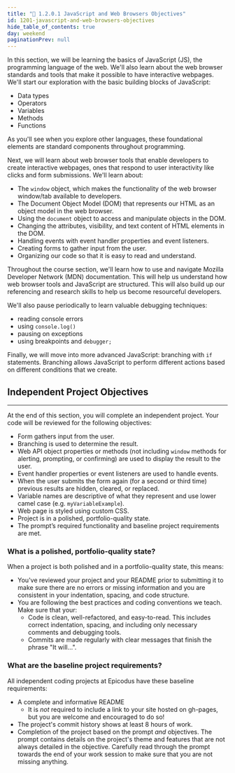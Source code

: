 ```yaml
---
title: "📓 1.2.0.1 JavaScript and Web Browsers Objectives"
id: 1201-javascript-and-web-browsers-objectives
hide_table_of_contents: true
day: weekend
paginationPrev: null
---
```


In this section, we will be learning the basics of JavaScript (JS), the programming language of the web. We'll also learn about the web browser standards and tools that make it possible to have interactive webpages. We'll start our exploration with the basic building blocks of JavaScript:

* Data types
* Operators
* Variables
* Methods
* Functions

As you'll see when you explore other languages, these foundational elements are standard components throughout programming.

Next, we will learn about web browser tools that enable developers to create interactive webpages, ones that respond to user interactivity like clicks and form submissions. We'll learn about:

* The `window` object, which makes the functionality of the web browser window/tab available to developers.
* The Document Object Model (DOM) that represents our HTML as an object model in the web browser.
* Using the `document` object to access and manipulate objects in the DOM.
* Changing the attributes, visibility, and text content of HTML elements in the DOM.
* Handling events with event handler properties and event listeners.
* Creating forms to gather input from the user.
* Organizing our code so that it is easy to read and understand. 

Throughout the course section, we'll learn how to use and navigate Mozilla Developer Network (MDN) documentation. This will help us understand how web browser tools and JavaScript are structured. This will also build up our referencing and research skills to help us become resourceful developers. 

We'll also pause periodically to learn valuable debugging techniques:

* reading console errors
* using `console.log()`
* pausing on exceptions
* using breakpoints and `debugger;`

Finally, we will move into more advanced JavaScript: branching with `if` statements. Branching allows JavaScript to perform different actions based on different conditions that we create.

## Independent Project Objectives
---

At the end of this section, you will complete an independent project. Your code will be reviewed for the following objectives:

* Form gathers input from the user.
* Branching is used to determine the result.
* Web API object properties or methods (not including `window` methods for alerting, prompting, or confirming) are used to display the result to the user.
* Event handler properties or event listeners are used to handle events. 
* When the user submits the form again (for a second or third time) previous results are hidden, cleared, or replaced.
* Variable names are descriptive of what they represent and use lower camel case (e.g. `myVariableExample`).
* Web page is styled using custom CSS.
* Project is in a polished, portfolio-quality state.
* The prompt’s required functionality and baseline project requirements are met.

### What is a polished, portfolio-quality state?
When a project is both polished and in a portfolio-quality state, this means:

* You've reviewed your project and your README prior to submitting it to make sure there are no errors or missing information and you are consistent in your indentation, spacing, and code structure. 
* You are following the best practices and coding conventions we teach. Make sure that your:
  * Code is clean, well-refactored, and easy-to-read. This includes correct indentation, spacing, and including only necessary comments and debugging tools.
  * Commits are made regularly with clear messages that finish the phrase "It will…".

### What are the baseline project requirements?
All independent coding projects at Epicodus have these baseline requirements:

* A complete and informative README
  * It is _not_ required to include a link to your site hosted on gh-pages, but you are welcome and encouraged to do so!
* The project's commit history shows at least 8 hours of work.
* Completion of the project based on the prompt _and_ objectives. The prompt contains details on the project's theme and features that are not always detailed in the objective. Carefully read through the prompt towards the end of your work session to make sure that you are not missing anything.
